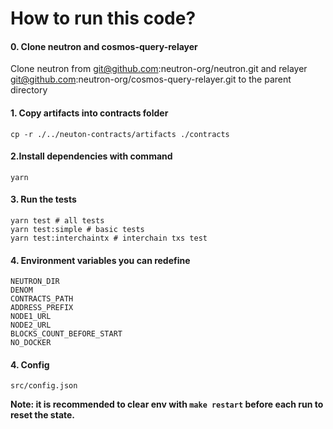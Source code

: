 # How to run this code?

#### 0. Clone neutron and cosmos-query-relayer

Clone neutron from git@github.com:neutron-org/neutron.git and relayer git@github.com:neutron-org/cosmos-query-relayer.git to the parent directory

#### 1. Copy artifacts into contracts folder

```shell
cp -r ./../neuton-contracts/artifacts ./contracts
```

#### 2.Install dependencies with command

```shell
yarn
```

#### 3. Run the tests

```
yarn test # all tests
yarn test:simple # basic tests
yarn test:interchaintx # interchain txs test
```

#### 4. Environment variables you can redefine

```
NEUTRON_DIR
DENOM
CONTRACTS_PATH
ADDRESS_PREFIX
NODE1_URL
NODE2_URL
BLOCKS_COUNT_BEFORE_START
NO_DOCKER
```

#### 4. Config

```
src/config.json
```

**Note: it is recommended to clear env with `make restart` before each run to reset the state.**

